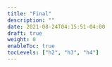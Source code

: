 ```yaml
---
title: "Final"
description: ""
date: 2021-08-24T04:15:51-04:00
draft: true
weight: 0
enableToc: true
tocLevels: ["h2", "h3", "h4"]
---
```

